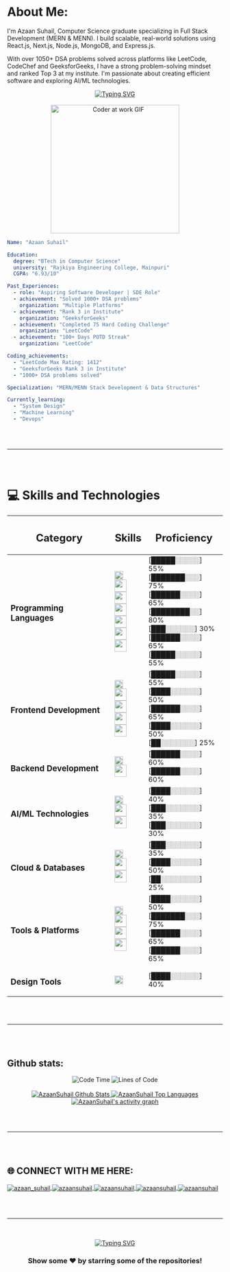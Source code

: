 #  About Me:
I'm Azaan Suhail, Computer Science graduate specializing in Full Stack Development (MERN & MENN).
I build scalable, real-world solutions using React.js, Next.js, Node.js, MongoDB, and Express.js.

With over 1050+ DSA problems solved across platforms like LeetCode, CodeChef and GeeksforGeeks, I have a strong problem-solving mindset and ranked Top 3 at my institute.
I'm passionate about creating efficient software and exploring AI/ML technologies.

<div align="center">
  <a href="https://git.io/typing-svg">
    <img src="https://readme-typing-svg.herokuapp.com?font=Sedan+SC&weight=500&duration=5000&pause=700&color=02F769&background=15151500&center=true&vCenter=true&random=false&width=600&lines=Hello!+I'm+Azaan+Suhail;Passionate+Fullstack+Developer;%26+DSA+Enthusiast!" alt="Typing SVG"/>
  </a>
  <br><br>
  <img src="https://media.giphy.com/media/qgQUggAC3Pfv687qPC/giphy.gif" alt="Coder at work GIF" width="300" />
</div>

```yaml
Name: "Azaan Suhail"

Education:
  degree: "BTech in Computer Science"
  university: "Rajkiya Engineering College, Mainpuri"
  CGPA: "6.93/10"

Past_Experiences:
  - role: "Aspiring Software Developer | SDE Role"
  - achievement: "Solved 1000+ DSA problems"
    organization: "Multiple Platforms"
  - achievement: "Rank 3 in Institute"
    organization: "GeeksforGeeks"
  - achievement: "Completed 75 Hard Coding Challenge"
    organization: "LeetCode"
  - achievement: "100+ Days POTD Streak"
    organization: "LeetCode"

Coding_achievements:
  - "LeetCode Max Rating: 1412"
  - "GeeksforGeeks Rank 3 in Institute"
  - "1000+ DSA problems solved"

Specialization: "MERN/MENN Stack Development & Data Structures"

Currently_learning:
  - "System Design"
  - "Machine Learning"
  - "Devops"

```

<br><br>
<hr>
<br><br>


# 💻 Skills and Technologies
| <h2>Category</h2>        | <h2>Skills </h2>                                                                                   | <h2>Proficiency</h2>                                                                          |
|--------------------------|-------------------------------------------------------------------------------------------------------------|-----------------------------------------------------------------------------------------------|
| <h3>Programming Languages</h3> | <img height="20" src="https://img.shields.io/badge/Python-3670A0?style=flat&logo=python&logoColor=ffdd54"/> <br><img height="28" src="https://img.shields.io/badge/Java-%23ED8B00.svg?style=flat&logo=openjdk&logoColor=white"/> <br><img height="28" src="https://img.shields.io/badge/C-00599C?style=flat&logo=c&logoColor=white"/> <br><img height="28" src="https://img.shields.io/badge/JavaScript-F7DF1E?style=flat&logo=javascript&logoColor=black"/> <br><img height="28" src="https://img.shields.io/badge/TypeScript-%23007ACC.svg?style=flat&logo=typescript&logoColor=white"/> <br><img height="28" src="https://img.shields.io/badge/HTML5-E34F26?style=flat&logo=html5&logoColor=white"/> <br><img height="28" src="https://img.shields.io/badge/CSS3-1572B6?style=flat&logo=css3&logoColor=white"/> | [█████░░░░░] 55% <br>[███████░░░] 75% <br>[██████░░░░] 65%<br>[████████░░] 80% <br>[███░░░░░░] 30% <br>[██████░░░░] 65% <br>[█████░░░░░] 55% |
| <h3>Frontend Development</h3>  | <img height="20" src="https://img.shields.io/badge/React-%2320232a.svg?style=flat&logo=react&logoColor=%2361DAFB"/> <br><img height="28" src="https://img.shields.io/badge/Next.js-black?style=flat&logo=next.js&logoColor=white"/> <br><img height="28" src="https://img.shields.io/badge/TailwindCSS-%2338B2AC.svg?style=flat&logo=tailwind-css&logoColor=white"/> <br><img height="28" src="https://img.shields.io/badge/Bootstrap-%23563D7C.svg?style=flat&logo=bootstrap&logoColor=white"/> <br><img height="28" src="https://img.shields.io/badge/Framer%20Motion-0055FF?style=flat&logo=framer&logoColor=white"/> | [█████░░░░░] 55% <br>[████░░░░░░] 50% <br>[██████░░░░] 65% <br>[████░░░░░░] 50% <br>[██░░░░░░░] 25% |
| <h3>Backend Development</h3>   | <img height="20" src="https://img.shields.io/badge/Node.js-6DA55F?style=flat&logo=node.js&logoColor=white"/> <br><img height="28" src="https://img.shields.io/badge/Express.js-%23404d59.svg?style=flat&logo=express&logoColor=%2361DAFB"/> | [██████░░░░] 60% <br>[██████░░░░] 60% |
| <h3>AI/ML Technologies</h3>    | <img height="20" src="https://img.shields.io/badge/NumPy-013243?style=flat&logo=numpy&logoColor=white"/> <br><img height="28" src="https://img.shields.io/badge/Pandas-150458?style=flat&logo=pandas&logoColor=white"/> <br><img height="28" src="https://img.shields.io/badge/Matplotlib-%23ffffff.svg?style=flat&logo=matplotlib&logoColor=black"/> | [████░░░░░░] 40% <br>[███░░░░░░░] 35% <br>[███░░░░░░░] 30% |
| <h3>Cloud & Databases</h3>     | <img height="20" src="https://img.shields.io/badge/MongoDB-%234ea94b.svg?style=flat&logo=mongodb&logoColor=white"/> <br><img height="28" src="https://img.shields.io/badge/MySQL-4479A1.svg?style=flat&logo=mysql&logoColor=white"/> <br><img height="28" src="https://img.shields.io/badge/Firebase-FFCA28?style=flat&logo=firebase&logoColor=black"/> | [███░░░░░░░] 35% <br>[████░░░░░░] 50% <br>[██░░░░░░░░] 25% |
| <h3>Tools & Platforms</h3>     | <img height="20" src="https://img.shields.io/badge/GitHub-%23121011.svg?style=flat&logo=github&logoColor=white"/> <br><img height="28" src="https://img.shields.io/badge/Git-F05032?style=flat&logo=git&logoColor=white"/> <br><img height="28" src="https://img.shields.io/badge/VSCode-007ACC?style=flat&logo=visualstudiocode&logoColor=white"/> <br><img height="28" src="https://img.shields.io/badge/Postman-FF6C37?style=flat&logo=postman&logoColor=white"/> | [████░░░░░░] 50% <br>[███████░░░] 75% <br>[██████░░░░] 65% <br>[██████░░░░] 65% |
| <h3>Design Tools</h3>          | <img height="20" src="https://img.shields.io/badge/Figma-F24E1E?style=flat&logo=figma&logoColor=white"/>  | [████░░░░░░] 40% |

 

<br><br>
<hr>
<br><br>

## Github stats:
<div align="center">
  <img src="http://img.shields.io/badge/Code%20Time-1%2C200%20hrs%2045%20mins-blue" alt="Code Time" />
  <img src="https://img.shields.io/badge/From%20Hello%20World%20I%27ve%20Written-24.7%20million%20lines%20of%20code-blue" alt="Lines of Code" />
</div>

<div align="center">
  <br>
  <a href="https://github.com/AzaanSuhail/github-readme-stats">
    <img alt="AzaanSuhail Github Stats" src="https://github-readme-stats.vercel.app/api?username=AzaanSuhail&show_icons=true&count_private=true&theme=react&hide_border=true&bg_color=0D1117" />
  </a>
  <a href="https://github.com/AzaanSuhail/github-readme-stats">
    <img alt="AzaanSuhail Top Languages" src="https://github-readme-stats.vercel.app/api/top-langs/?username=AzaanSuhail&langs_count=8&count_private=true&layout=compact&theme=react&hide_border=true&bg_color=0D1117" />
  </a>
  <br/>
  <a href="https://github.com/AzaanSuhail">
    <img alt="AzaanSuhail's activity graph" src="https://github-readme-activity-graph.vercel.app/graph?username=AzaanSuhail&theme=react-dark" />
  </a>
</div>


<br><br>
<hr>
<br><br>

## 🌐 CONNECT WITH ME HERE:
<p align="left">
<a href="https://personal-portfolio-website-seven-teal.vercel.app/" target="blank">
  <img align="center" src="https://img.shields.io/badge/Portfolio-%23000000.svg?style=for-the-badge&logo=firefox&logoColor=#FF7139" alt="azaan_suhail" />
</a>
<a href="https://www.linkedin.com/in/azaansuhail/" target="blank">
  <img align="center" src="https://img.shields.io/badge/LinkedIn-0077B5?style=for-the-badge&logo=linkedin&logoColor=white" alt="azaansuhail" />
</a>
<a href="https://medium.com/@azaansuhail" target="blank">
  <img align="center" src="https://img.shields.io/badge/Medium-12100E?style=for-the-badge&logo=medium&logoColor=white" alt="azaansuhail" />
</a>
<a href="https://leetcode.com/azaansuhail" target="blank">
  <img align="center" src="https://img.shields.io/badge/-LeetCode-FFA116?style=for-the-badge&logo=LeetCode&logoColor=black" alt="azaansuhail" />
</a>
<a href="https://www.geeksforgeeks.org/user/azaansuhail/" target="blank">
  <img align="center" src="https://img.shields.io/badge/GeeksforGeeks-gray?style=for-the-badge&logo=geeksforgeeks&logoColor=35914c" alt="azaansuhail" />
</a>
<br>
</p>


<br><br>
<hr>
<br><br>

<div align="center">
   <a href="https://git.io/typing-svg">
      <img src="https://readme-typing-svg.demolab.com?font=Sedan+SC&weight=500&size=30&pause=1000&color=F63024&background=6883FF00&center=true&vCenter=true&random=false&width=435&lines=Thanks+For+Visiting+!" alt="Typing SVG" />
   </a>
   
   <h3>Show some ❤️ by starring some of the repositories!</h3>
</div>



